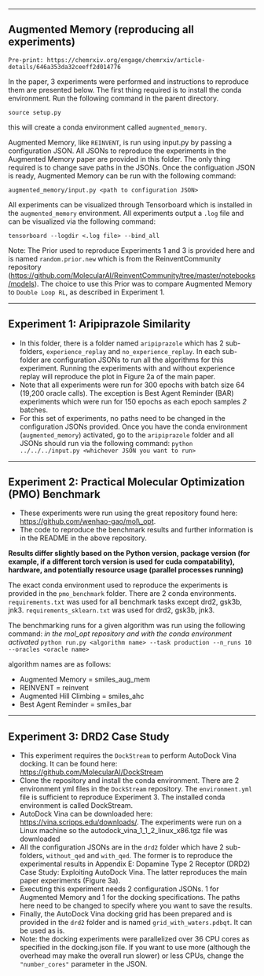 ---------------------------------------------------------------------------------------
Augmented Memory (reproducing all experiments)
---------------------------------------------------------------------------------------


`Pre-print: https://chemrxiv.org/engage/chemrxiv/article-details/646a353da32ceeff2d014776`

In the paper, 3 experiments were performed and instructions to reproduce them are presented below. The first thing required is to install the conda environment. Run the following command in the parent directory.

`source setup.py`

this will create a conda environment called `augmented_memory`.

Augmented Memory, like `REINVENT`, is run using input.py by passing a configuration JSON. All JSONs to reproduce the experiments in the Augmented Memory paper are provided in this folder. The only thing required is to change save paths in the JSONs. Once the configuation JSON is ready, Augmented Memory can be run with the following command:

`augmented_memory/input.py <path to configuration JSON>`

All experiments can be visualized through Tensorboard which is installed in the `augmented_memory` environment. All experiments output a `.log` file and can be visualized via the following command:

`tensorboard --logdir <.log file> --bind_all`

Note: The Prior used to reproduce Experiments 1 and 3 is provided here and is named `random.prior.new` which is from the ReinventCommunity repository (https://github.com/MolecularAI/ReinventCommunity/tree/master/notebooks/models). The choice to use this Prior was to compare Augmented Memory to `Double Loop RL`, as described in Experiment 1. 

---------------------------------------------------------------------------------------
Experiment 1: Aripiprazole Similarity
---------------------------------------------------------------------------------------
* In this folder, there is a folder named `aripiprazole` which has 2 sub-folders, `experience_replay` and `no_experience_replay`. In each sub-folder are configuration JSONs to run all the algorithms for this experiment. Running the experiments with and without experience replay will reproduce the plot in Figure 2a of the main paper.
* Note that all experiments were run for 300 epochs with batch size 64 (19,200 oracle calls). The exception is Best Agent Reminder (BAR) experiments which were run for 150 epochs as each epoch samples *2* batches.
* For this set of experiments, no paths need to be changed in the configuration JSONs provided. Once you have the conda environment (`augmented_memory`) activated, go to the `aripiprazole` folder and all JSONs should run via the following command:
`python ../../../input.py <whichever JSON you want to run>`

---------------------------------------------------------------------------------------
Experiment 2: Practical Molecular Optimization (PMO) Benchmark
---------------------------------------------------------------------------------------
* These experiments were run using the great repository found here: https://github.com/wenhao-gao/mol\_opt.
* The code to reproduce the benchmark results and further information is in the README in the above repository.

**Results differ slightly based on the Python version, package version (for example, if a different torch version is used for cuda compatability), 
hardware, and potentially resource usage (parallel processes running)**

The exact conda environment used to reproduce the experiments is provided in the `pmo_benchmark` folder. There are 2 conda environments. 
`requirements.txt` was used for all benchmark tasks except drd2, gsk3b, jnk3. `requirements_sklearn.txt` was used for drd2, gsk3b, jnk3.

The benchmarking runs for a given algorithm was run using the following command:
*in the mol_opt repository and with the conda environment activated*
`python run.py <algorithm name> --task production --n_runs 10 --oracles <oracle name>`

algorithm names are as follows:
* Augmented Memory = smiles\_aug\_mem
* REINVENT = reinvent
* Augmented Hill Climbing = smiles\_ahc
* Best Agent Reminder = smiles\_bar

---------------------------------------------------------------------------------------
Experiment 3: DRD2 Case Study
---------------------------------------------------------------------------------------
* This experiment requires the `DockStream` to perform AutoDock Vina docking. It can be found here: https://github.com/MolecularAI/DockStream
* Clone the repository and install the conda environment. There are 2 environment yml files in the `DockStream` repository. The `environment.yml` file is sufficient to reproduce Experiment 3. The installed conda environment is called DockStream. 
* AutoDock Vina can be downloaded here: https://vina.scripps.edu/downloads/. The experiments were run on a Linux machine so the autodock_vina_1_1_2_linux_x86.tgz file was downloaded
* All the configuration JSONs are in the `drd2` folder which have 2 sub-folders, `without_qed` and `with_qed`. The former is to reproduce the experimental results in Appendix E: Dopamine Type 2 Receptor (DRD2) Case Study: Exploiting AutoDock Vina. The latter reproduces the main paper experiments (Figure 3a). 
* Executing this experiment needs 2 configuration JSONs. 1 for Augmented Memory and 1 for the docking specifications. The paths here need to be changed to specify where you want to save the results. 
* Finally, the AutoDock Vina docking grid has been prepared and is provided in the `drd2` folder and is named `grid_with_waters.pdbqt`. It can be used as is.
* Note: the docking experiments were parallelized over 36 CPU cores as specified in the docking.json file. If you want to use more (although the overhead may make the overall run slower) or less CPUs, change the `"number_cores"` parameter in the JSON.
